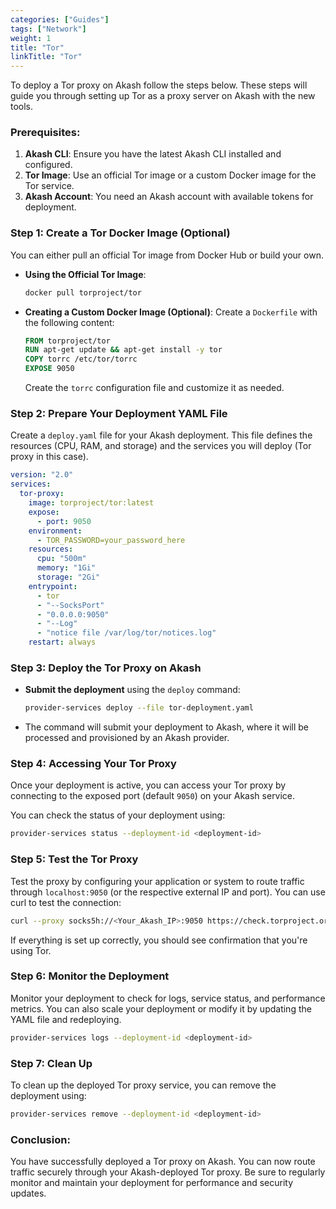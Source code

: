 ```yaml
---
categories: ["Guides"]
tags: ["Network"]
weight: 1
title: "Tor"
linkTitle: "Tor"
---
```


To deploy a Tor proxy on Akash follow the steps below. These steps will guide you through setting up Tor as a proxy server on Akash with the new tools.

### Prerequisites:
1. **Akash CLI**: Ensure you have the latest Akash CLI installed and configured.
2. **Tor Image**: Use an official Tor image or a custom Docker image for the Tor service.
3. **Akash Account**: You need an Akash account with available tokens for deployment.


### Step 1: Create a Tor Docker Image (Optional)
You can either pull an official Tor image from Docker Hub or build your own.

- **Using the Official Tor Image**:
  ```bash
  docker pull torproject/tor
  ```

- **Creating a Custom Docker Image (Optional)**:
  Create a `Dockerfile` with the following content:
  ```dockerfile
  FROM torproject/tor
  RUN apt-get update && apt-get install -y tor
  COPY torrc /etc/tor/torrc
  EXPOSE 9050
  ```

  Create the `torrc` configuration file and customize it as needed.

### Step 2: Prepare Your Deployment YAML File
Create a `deploy.yaml` file for your Akash deployment. This file defines the resources (CPU, RAM, and storage) and the services you will deploy (Tor proxy in this case).

```yaml
version: "2.0"
services:
  tor-proxy:
    image: torproject/tor:latest
    expose:
      - port: 9050
    environment:
      - TOR_PASSWORD=your_password_here
    resources:
      cpu: "500m"
      memory: "1Gi"
      storage: "2Gi"
    entrypoint:
      - tor
      - "--SocksPort"
      - "0.0.0.0:9050"
      - "--Log"
      - "notice file /var/log/tor/notices.log"
    restart: always
```

### Step 3: Deploy the Tor Proxy on Akash
- **Submit the deployment** using the `deploy` command:
  ```bash
  provider-services deploy --file tor-deployment.yaml
  ```

- The command will submit your deployment to Akash, where it will be processed and provisioned by an Akash provider.

### Step 4: Accessing Your Tor Proxy
Once your deployment is active, you can access your Tor proxy by connecting to the exposed port (default `9050`) on your Akash service. 

You can check the status of your deployment using:
```bash
provider-services status --deployment-id <deployment-id>
```

### Step 5: Test the Tor Proxy
Test the proxy by configuring your application or system to route traffic through `localhost:9050` (or the respective external IP and port). You can use curl to test the connection:

```bash
curl --proxy socks5h://<Your_Akash_IP>:9050 https://check.torproject.org/
```

If everything is set up correctly, you should see confirmation that you're using Tor.

### Step 6: Monitor the Deployment
Monitor your deployment to check for logs, service status, and performance metrics. You can also scale your deployment or modify it by updating the YAML file and redeploying.

```bash
provider-services logs --deployment-id <deployment-id>
```

### Step 7: Clean Up
To clean up the deployed Tor proxy service, you can remove the deployment using:

```bash
provider-services remove --deployment-id <deployment-id>
```

### Conclusion:
You have successfully deployed a Tor proxy on Akash. You can now route traffic securely through your Akash-deployed Tor proxy. Be sure to regularly monitor and maintain your deployment for performance and security updates.